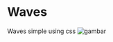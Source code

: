 # Waves
Waves simple using css
![gambar](https://user-images.githubusercontent.com/61470985/177047481-2a83ba72-dc63-434f-9fbe-160a549e7b19.png)
